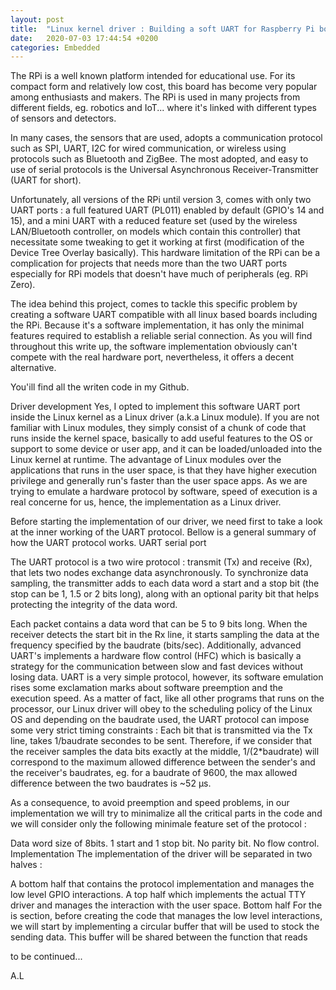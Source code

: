 ```yaml
---
layout: post
title:  "Linux kernel driver : Building a soft UART for Raspberry Pi boards"
date:   2020-07-03 17:44:54 +0200
categories: Embedded
---
```


The RPi is a well known platform intended for educational use. For its compact form and relatively low cost, this board has become very popular among enthusiasts and makers. The RPi is used in many projects from different fields, eg. robotics and IoT... where it's linked with different types of sensors and detectors.

In many cases, the sensors that are used, adopts a communication protocol such as SPI, UART, I2C for wired communication, or wireless using protocols such as Bluetooth and ZigBee. The most adopted, and easy to use of serial protocols is the Universal Asynchronous Receiver-Transmitter (UART for short).

Unfortunately, all versions of the RPi until version 3, comes with only two UART ports : a full featured UART (PL011) enabled by default (GPIO's 14 and 15), and a mini UART with a reduced feature set (used by the wireless LAN/Bluetooth controller, on models which contain this controller) that necessitate some tweaking to get it working at first (modification of the Device Tree Overlay basically). This hardware limitation of the RPi can be a complication for projects that needs more than the two UART ports especially for RPi models that doesn't have much of peripherals (eg. RPi Zero).

The idea behind this project, comes to tackle this specific problem by creating a software UART compatible with all linux based boards including the RPi. Because it's a software implementation, it has only the minimal features required to establish a reliable serial connection. As you will find throughout this write up, the software implementation obviously can't compete with the real hardware port, nevertheless, it offers a decent alternative.

You'ill find all the writen code in my Github.

Driver development
Yes, I opted to implement this software UART port inside the Linux kernel as a Linux driver (a.k.a Linux module). If you are not familiar with Linux modules, they simply consist of a chunk of code that runs inside the kernel space, basically to add useful features to the OS or support to some device or user app, and it can be loaded/unloaded into the Linux kernel at runtime. The advantage of Linux modules over the applications that runs in the user space, is that they have higher execution privilege and generally run's faster than the user space apps. As we are trying to emulate a hardware protocol by software, speed of execution is a real concerne for us, hence, the implementation as a Linux driver.

Before starting the implementation of our driver, we need first to take a look at the inner working of the UART protocol. 
Bellow is a general summary of how the UART protocol works.
UART serial port


The UART protocol is a two wire protocol : transmit (Tx) and receive (Rx), that lets two nodes exchange data asynchronously. To synchronize data sampling, the transmitter adds to each data word a start and a stop bit (the stop can be 1, 1.5 or 2 bits long), along with an optional parity bit that helps protecting the integrity of the data word.

Each packet contains a data word that can be 5 to 9 bits long. When the receiver detects the start bit in the Rx line, it starts sampling the data at the frequency specified by the baudrate (bits/sec). Additionally, advanced UART's implements a hardware flow control (HFC) which is basically a strategy  for the communication between slow and fast devices without losing data.
UART is a very simple protocol, however, its software emulation rises some exclamation marks about software preemption and the execution speed. As a matter of fact, like all other programs that runs on the processor, our Linux driver will obey to the scheduling policy of the Linux OS and depending on the baudrate used, the UART protocol can impose some very strict timing constraints : Each bit that is transmitted via the Tx line, takes 1/baudrate secondes to be sent. Therefore, if we consider that the receiver samples the data bits exactly at the middle, 1/(2*baudrate) will correspond to the maximum allowed difference between the sender's and the receiver's baudrates, eg. for a baudrate of  9600, the max allowed difference between the two baudrates is ~52 μs.

As a consequence, to avoid preemption and speed problems, in our implementation we will try to minimalize all the critical parts in the code and we will consider only the following minimale feature set of the protocol : 

Data word size of 8bits.
1 start and 1 stop bit.
No parity bit.
No flow control.
Implementation
The implementation of the driver will be separated in two halves :
       
A bottom half that contains the protocol implementation and manages the low level GPIO interactions.
A top half which implements the actual TTY driver and manages the interaction with the user space.
Bottom half
For the is section, before creating the code that manages the low level interactions, we will start by implementing a circular buffer that will be used to stock the sending data. This buffer will be shared between the function that reads













to be continued...





A.L